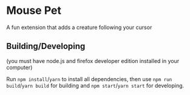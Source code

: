 # Mouse Pet
A fun extension that adds a creature following your cursor

## Building/Developing
(you must have node.js and firefox developer edition installed in your computer)

Run `npm install`/`yarn` to install all dependencies, then use `npm run build`/`yarn build` for building and `npm start`/`yarn start` for developing.
